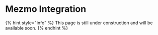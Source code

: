 # Mezmo Integration

{% hint style="info" %}
This page is still under construction and will be available soon.
{% endhint %}
